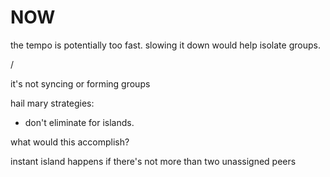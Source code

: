 # NOW


the tempo is potentially too fast. slowing it down would help isolate groups.

/

it's not syncing or forming groups


hail mary strategies:

- don't eliminate for islands. 

what would this accomplish?



instant island happens if there's not more than two unassigned peers